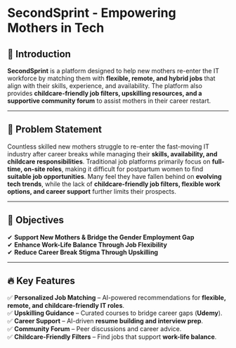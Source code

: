# **SecondSprint - Empowering Mothers in Tech**  

## 🚀 Introduction  
**SecondSprint** is a platform designed to help new mothers re-enter the IT workforce by matching them with **flexible, remote, and hybrid jobs** that align with their skills, experience, and availability. The platform also provides **childcare-friendly job filters, upskilling resources, and a supportive community forum** to assist mothers in their career restart.  

---

## 📌 Problem Statement  
Countless skilled new mothers struggle to re-enter the fast-moving IT industry after career breaks while managing their **skills, availability, and childcare responsibilities**. Traditional job platforms primarily focus on **full-time, on-site roles**, making it difficult for postpartum women to find **suitable job opportunities**. Many feel they have fallen behind on **evolving tech trends**, while the lack of **childcare-friendly job filters, flexible work options, and career support** further limits their prospects.  

---

## 🎯 Objectives  
✔ **Support New Mothers & Bridge the Gender Employment Gap**  
✔ **Enhance Work-Life Balance Through Job Flexibility**  
✔ **Reduce Career Break Stigma Through Upskilling**  

---

## 🔥 Key Features  
✅ **Personalized Job Matching** – AI-powered recommendations for **flexible, remote, and childcare-friendly IT roles**.  
✅ **Upskilling Guidance** – Curated courses to bridge career gaps (**Udemy**).  
✅ **Career Support** – AI-driven **resume building and interview prep**.  
✅ **Community Forum** – Peer discussions and career advice.  
✅ **Childcare-Friendly Filters** – Find jobs that support **work-life balance**.  

